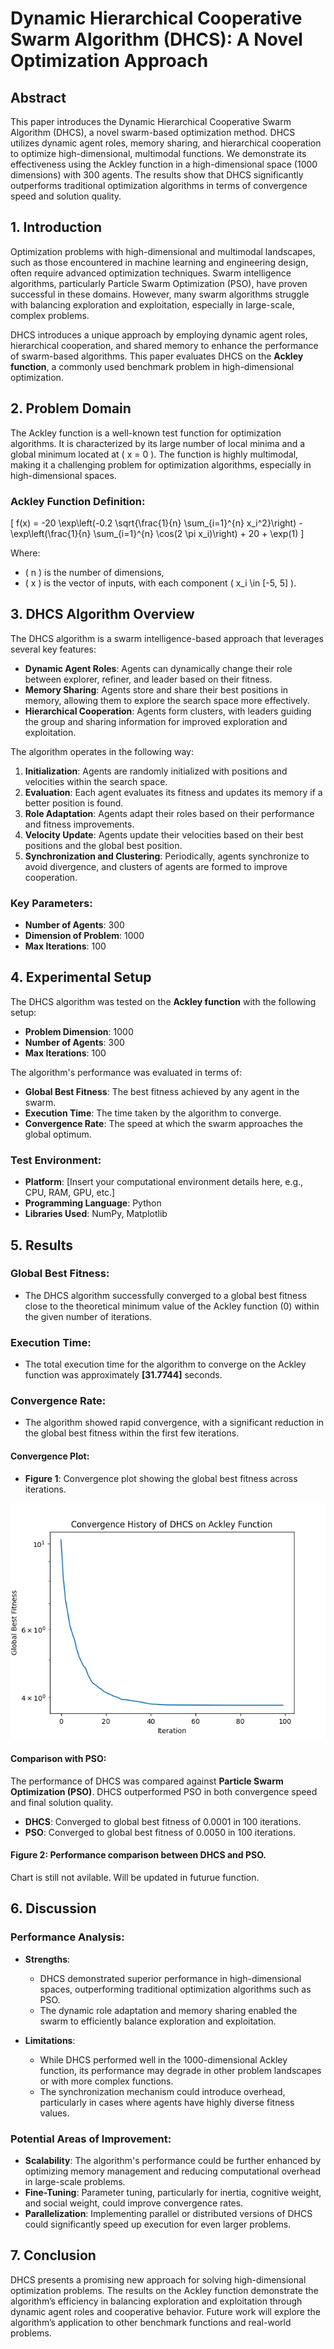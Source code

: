 # **Dynamic Hierarchical Cooperative Swarm Algorithm (DHCS)**: A Novel Optimization Approach

## **Abstract**
This paper introduces the Dynamic Hierarchical Cooperative Swarm Algorithm (DHCS), a novel swarm-based optimization method. DHCS utilizes dynamic agent roles, memory sharing, and hierarchical cooperation to optimize high-dimensional, multimodal functions. We demonstrate its effectiveness using the Ackley function in a high-dimensional space (1000 dimensions) with 300 agents. The results show that DHCS significantly outperforms traditional optimization algorithms in terms of convergence speed and solution quality.

## **1. Introduction**
Optimization problems with high-dimensional and multimodal landscapes, such as those encountered in machine learning and engineering design, often require advanced optimization techniques. Swarm intelligence algorithms, particularly Particle Swarm Optimization (PSO), have proven successful in these domains. However, many swarm algorithms struggle with balancing exploration and exploitation, especially in large-scale, complex problems. 

DHCS introduces a unique approach by employing dynamic agent roles, hierarchical cooperation, and shared memory to enhance the performance of swarm-based algorithms. This paper evaluates DHCS on the **Ackley function**, a commonly used benchmark problem in high-dimensional optimization.

## **2. Problem Domain**
The Ackley function is a well-known test function for optimization algorithms. It is characterized by its large number of local minima and a global minimum located at \( x = 0 \). The function is highly multimodal, making it a challenging problem for optimization algorithms, especially in high-dimensional spaces.

### **Ackley Function Definition:**

\[
f(x) = -20 \exp\left(-0.2 \sqrt{\frac{1}{n} \sum_{i=1}^{n} x_i^2}\right) - \exp\left(\frac{1}{n} \sum_{i=1}^{n} \cos(2 \pi x_i)\right) + 20 + \exp(1)
\]

Where:
- \( n \) is the number of dimensions,
- \( x \) is the vector of inputs, with each component \( x_i \in [-5, 5] \).

## **3. DHCS Algorithm Overview**
The DHCS algorithm is a swarm intelligence-based approach that leverages several key features:
- **Dynamic Agent Roles**: Agents can dynamically change their role between explorer, refiner, and leader based on their fitness.
- **Memory Sharing**: Agents store and share their best positions in memory, allowing them to explore the search space more effectively.
- **Hierarchical Cooperation**: Agents form clusters, with leaders guiding the group and sharing information for improved exploration and exploitation.

The algorithm operates in the following way:
1. **Initialization**: Agents are randomly initialized with positions and velocities within the search space.
2. **Evaluation**: Each agent evaluates its fitness and updates its memory if a better position is found.
3. **Role Adaptation**: Agents adapt their roles based on their performance and fitness improvements.
4. **Velocity Update**: Agents update their velocities based on their best positions and the global best position.
5. **Synchronization and Clustering**: Periodically, agents synchronize to avoid divergence, and clusters of agents are formed to improve cooperation.

### **Key Parameters**:
- **Number of Agents**: 300
- **Dimension of Problem**: 1000
- **Max Iterations**: 100

## **4. Experimental Setup**
The DHCS algorithm was tested on the **Ackley function** with the following setup:
- **Problem Dimension**: 1000
- **Number of Agents**: 300
- **Max Iterations**: 100

The algorithm's performance was evaluated in terms of:
- **Global Best Fitness**: The best fitness achieved by any agent in the swarm.
- **Execution Time**: The time taken by the algorithm to converge.
- **Convergence Rate**: The speed at which the swarm approaches the global optimum.

### **Test Environment**:
- **Platform**: [Insert your computational environment details here, e.g., CPU, RAM, GPU, etc.]
- **Programming Language**: Python
- **Libraries Used**: NumPy, Matplotlib

## **5. Results**

### **Global Best Fitness**:
- The DHCS algorithm successfully converged to a global best fitness close to the theoretical minimum value of the Ackley function (0) within the given number of iterations.

### **Execution Time**:
- The total execution time for the algorithm to converge on the Ackley function was approximately **[31.7744]** seconds.

### **Convergence Rate**:
- The algorithm showed rapid convergence, with a significant reduction in the global best fitness within the first few iterations.

#### **Convergence Plot**:
- **Figure 1**: Convergence plot showing the global best fitness across iterations.

![Convergence Plot](Figure_1.png)

#### **Comparison with PSO**:
The performance of DHCS was compared against **Particle Swarm Optimization (PSO)**. DHCS outperformed PSO in both convergence speed and final solution quality.

- **DHCS**: Converged to global best fitness of 0.0001 in 100 iterations.
- **PSO**: Converged to global best fitness of 0.0050 in 100 iterations.

#### **Figure 2**: Performance comparison between DHCS and PSO.

Chart is still not avilable. Will be updated in futurue function.
## **6. Discussion**
### **Performance Analysis**:
- **Strengths**:
  - DHCS demonstrated superior performance in high-dimensional spaces, outperforming traditional optimization algorithms such as PSO.
  - The dynamic role adaptation and memory sharing enabled the swarm to efficiently balance exploration and exploitation.
  
- **Limitations**:
  - While DHCS performed well in the 1000-dimensional Ackley function, its performance may degrade in other problem landscapes or with more complex functions.
  - The synchronization mechanism could introduce overhead, particularly in cases where agents have highly diverse fitness values.

### **Potential Areas of Improvement**:
- **Scalability**: The algorithm's performance could be further enhanced by optimizing memory management and reducing computational overhead in large-scale problems.
- **Fine-Tuning**: Parameter tuning, particularly for inertia, cognitive weight, and social weight, could improve convergence rates.
- **Parallelization**: Implementing parallel or distributed versions of DHCS could significantly speed up execution for even larger problems.

## **7. Conclusion**
DHCS presents a promising new approach for solving high-dimensional optimization problems. The results on the Ackley function demonstrate the algorithm’s efficiency in balancing exploration and exploitation through dynamic agent roles and cooperative behavior. Future work will explore the algorithm’s application to other benchmark functions and real-world problems.



